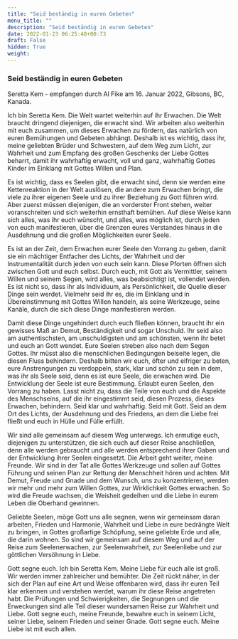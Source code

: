 ```yaml
---
title: "Seid beständig in euren Gebeten"
menu_title: ""
description: "Seid beständig in euren Gebeten"
date: 2022-01-23 06:25:48+00:73
draft: False
hidden: True
weight:
---
```

### Seid beständig in euren Gebeten

Seretta Kem - empfangen durch Al Fike am 16. Januar 2022, Gibsons, BC, Kanada.

Ich bin Seretta Kem. Die Welt wartet weiterhin auf ihr Erwachen. Die Welt braucht dringend diejenigen, die erwacht sind. Wir arbeiten also weiterhin mit euch zusammen, um dieses Erwachen zu fördern, das natürlich von euren Bemühungen und Gebeten abhängt. Deshalb ist es wichtig, dass ihr, meine geliebten Brüder und Schwestern, auf dem Weg zum Licht, zur Wahrheit und zum Empfang des großen Geschenks der Liebe Gottes beharrt, damit ihr wahrhaftig erwacht, voll und ganz, wahrhaftig Gottes Kinder im Einklang mit Gottes Willen und Plan.

Es ist wichtig, dass es Seelen gibt, die erwacht sind, denn sie werden eine Kettenreaktion in der Welt auslösen, die andere zum Erwachen bringt, die viele zu ihrer eigenen Seele und zu ihrer Beziehung zu Gott führen wird. Aber zuerst müssen diejenigen, die an vorderster Front stehen, weiter voranschreiten und sich weiterhin ernsthaft bemühen. Auf diese Weise kann sich alles, was ihr euch wünscht, und alles, was möglich ist, durch jeden von euch manifestieren, über die Grenzen eures Verstandes hinaus in die Ausdehnung und die großen Möglichkeiten eurer Seele.

Es ist an der Zeit, dem Erwachen eurer Seele den Vorrang zu geben, damit sie ein mächtiger Entfacher des Lichts, der Wahrheit und der Instrumentalität durch jeden von euch sein kann. Diese Pforten öffnen sich zwischen Gott und euch selbst. Durch euch, mit Gott als Vermittler, seinem Willen und seinem Segen, wird alles, was beabsichtigt ist, vollendet werden. Es ist nicht so, dass ihr als Individuum, als Persönlichkeit, die Quelle dieser Dinge sein werdet. Vielmehr seid ihr es, die im Einklang und in Übereinstimmung mit Gottes Willen handeln, als seine Werkzeuge, seine Kanäle, durch die sich diese Dinge manifestieren werden.

Damit diese Dinge ungehindert durch euch fließen können, braucht ihr ein gewisses Maß an Demut, Beständigkeit und sogar Unschuld. Ihr seid also am authentischsten, am unschuldigsten und am schönsten, wenn ihr betet und euch an Gott wendet. Eure Seelen streben also nach dem Segen Gottes. Ihr müsst also die menschlichen Bedingungen beiseite legen, die diesen Fluss behindern. Deshalb bitten wir euch, öfter und eifriger zu beten, eure Anstrengungen zu verdoppeln, stark, klar und schön zu sein in dem, was ihr als Seele seid, denn es ist eure Seele, die erwachen wird. Die Entwicklung der Seele ist eure Bestimmung. Erlaubt euren Seelen, den Vorrang zu haben. Lasst nicht zu, dass die Teile von euch und die Aspekte des Menschseins, auf die ihr eingestimmt seid, diesen Prozess, dieses Erwachen, behindern. Seid klar und wahrhaftig. Seid mit Gott. Seid an dem Ort des Lichts, der Ausdehnung und des Friedens, an dem die Liebe frei fließt und euch in Hülle und Fülle erfüllt.

Wir sind alle gemeinsam auf diesem Weg unterwegs. Ich ermutige euch, diejenigen zu unterstützen, die sich euch auf dieser Reise anschließen, denn alle werden gebraucht und alle werden entsprechend ihrer Gaben und der Entwicklung ihrer Seelen eingesetzt. Die Arbeit geht weiter, meine Freunde. Wir sind in der Tat alle Gottes Werkzeuge und sollen auf Gottes Führung und seinen Plan zur Rettung der Menschheit hören und achten. Mit Demut, Freude und Gnade und dem Wunsch, uns zu konzentrieren, werden wir mehr und mehr zum Willen Gottes, zur Wirklichkeit Gottes erwachen. So wird die Freude wachsen, die Weisheit gedeihen und die Liebe in eurem Leben die Oberhand gewinnen.

Geliebte Seelen, möge Gott uns alle segnen, wenn wir gemeinsam daran arbeiten, Frieden und Harmonie, Wahrheit und Liebe in eure bedrängte Welt zu bringen, in Gottes großartige Schöpfung, seine geliebte Erde und alle, die darin wohnen. So sind wir gemeinsam auf diesem Weg und auf der Reise zum Seelenerwachen, zur Seelenwahrheit, zur Seelenliebe und zur göttlichen Versöhnung in Liebe.

Gott segne euch. Ich bin Seretta Kem. Meine Liebe für euch alle ist groß. Wir werden immer zahlreicher und bemühter. Die Zeit rückt näher, in der sich der Plan auf eine Art und Weise offenbaren wird, dass ihr euren Teil klar erkennen und verstehen werdet, warum ihr diese Reise angetreten habt. Die Prüfungen und Schwierigkeiten, die Segnungen und die Erweckungen sind alle Teil dieser wundersamen Reise zur Wahrheit und Liebe. Gott segne euch, meine Freunde, bewahre euch in seinem Licht, seiner Liebe, seinem Frieden und seiner Gnade. Gott segne euch. Meine Liebe ist mit euch allen.
